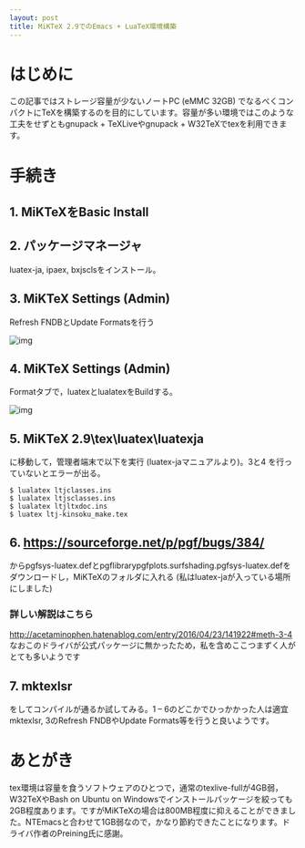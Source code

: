 ```yaml
---
layout: post
title: MiKTeX 2.9でのEmacs + LuaTeX環境構築
---
```


# はじめに

この記事ではストレージ容量が少ないノートPC (eMMC 32GB) でなるべくコンパクトにTeXを構築するのを目的にしています。容量が多い環境ではこのような工夫をせずともgnupack + TeXLiveやgnupack + W32TeXでtexを利用できます。

# 手続き

## 1. MiKTeXをBasic Install

## 2. パッケージマネージャ

luatex-ja, ipaex, bxjsclsをインストール。

## 3. MiKTeX Settings (Admin)

Refresh FNDBとUpdate Formatsを行う

![img](01.png)

## 4. MiKTeX Settings (Admin)

Formatタブで，luatexとlualatexをBuildする。

![img](02.png)

## 5. MiKTeX 2.9\tex\luatex\luatexja

に移動して，管理者端末で以下を実行 (luatex-jaマニュアルより)。3と4
を行っていないとエラーが出る。

    $ lualatex ltjclasses.ins
    $ lualatex ltjsclasses.ins
    $ lualatex ltjltxdoc.ins
    $ luatex ltj-kinsoku_make.tex

## 6. [<https://sourceforge.net/p/pgf/bugs/384/>](https://sourceforge.net/p/pgf/bugs/384/)

からpgfsys-luatex.defとpgflibrarypgfplots.surfshading.pgfsys-luatex.defをダウンロードし，MiKTeXのフォルダに入れる (私はluatex-jaが入っている場所にしました)

### 詳しい解説はこちら

[<http://acetaminophen.hatenablog.com/entry/2016/04/23/141922#meth-3-4>](http://acetaminophen.hatenablog.com/entry/2016/04/23/141922#meth-3-4)
なおこのドライバが公式パッケージに無かったため，私を含めここつまずく人がとても多いようです

## 7. mktexlsr

をしてコンパイルが通るか試してみる。1 &#x2013; 6のどこかでひっかかった人は適宜mktexlsr, 3のRefresh FNDBやUpdate Formats等を行うと良いようです。

# あとがき

tex環境は容量を食うソフトウェアのひとつで，通常のtexlive-fullが4GB弱，W32TeXやBash on Ubuntu on Windowsでインストールパッケージを絞っても2GB程度あります。ですがMiKTeXの場合は800MB程度に抑えることができました。NTEmacsと合わせて1GB弱なので，かなり節約できたことになります。ドライバ作者のPreining氏に感謝。